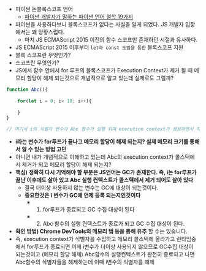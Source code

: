 
- 파이썬 논블록스코프 언어
	- [파이썬 개발자가 말하는 파이썬 언어 철학 19가지](https://peps.python.org/pep-0020/)
- 파이썬을 사용하다보니 블록스코프가 없다는 사실을 알게 되었다. JS 개발자 입장에서는 꽤 당황스럽다.
	- 마치 JS ECMAScript 2015 이전의 함수 스코프만 존재하던 시절과 유사하다.
- JS ECMAScript 2015 이후부터 `let과 const 도입을 통한` 블록스코프 지원
- 블록 스코프란 무엇인가?
- 스코프란 무엇인가?
- JS에서 함수 안에서 for 루프의 블록스코프가 Execution Context가 제거 될 때 메모리 할당이 해제 되는것으로 개념적으로 알고 있는데 실제로도 그럴까?

```js
function Abc(){
	
	for(let i = 0; i< 10; i++){
		
	}
}

// 여기서 i의 식별자 변수가 Abc 함수가 실행 되며 execution context가 생성하면서 작업을 수행하고 메모리의 콜스택이 올라가면 for 루프에 실행이 된다.
```

- **i라는 변수가 for루프가 끝나고 메모리 할당이 해제 되는지? 실제 메모리 크기를 통해서 알 수 있는 방법 고민** 
- 아니면 내가 개념적으로 이해하고 있는데 Abc의 execution context가 콜스택에서 제거가 되고 메모리 할당이 해제 되는지?
- **핵심) 정확히 다시 기억해야 할 부분은 JS언어는 GC가 존재한다. 즉, i는 for루프가 끝난 이후에도 살아 있고 Abc 실행 컨텍스트가 콜스택에서 제거 되어도 살아 있다** 
	- 결국 더이상 사용하지 않는 변수는 GC에 대상이 되는것이다.
	- **중요한것은 i 변수가 GC에 언제 등록 되는지인것이다**
		- 1. for루프가 종료되고 GC 수집 대상이 된다
		- 2. Abc 함수의 실행 컨텍스트가 종료가 되고 GC 수집 대상이 된다.
- **확인 방법) Chrome DevTools의 메모리 탭 등을 통해 유추**  할 수는 있습니다.
- 즉, execution context가 식별자를 수집하고 메모리 콜스택에 올라가고 런타임중에서 for루프가 종료되면 이제 i변수가 더이상 사용되지 않으므로 GC수집 대상이 되는것이고 (메모리 할당 해제) Abc함수의 실행컨텍스트가 완전히 종료되고 나면 Abc함수의 식별자들을 해제하는데 이때 i변수의 식별자를 해제

